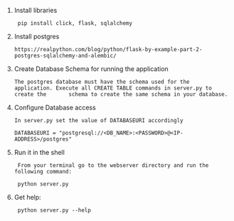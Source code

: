 1) Install libraries

        pip install click, flask, sqlalchemy

2) Install postgres

       https://realpython.com/blog/python/flask-by-example-part-2-postgres-sqlalchemy-and-alembic/

3) Create Database Schema for running the application

       The postgres database must have the schema used for the application. Execute all CREATE TABLE commands in server.py to create the       schema to create the same schema in your database.

4) Configure Database access

       In server.py set the value of DATABASEURI accordingly

       DATABASEURI = "postgresql://<DB_NAME>:<PASSWORD>@<IP-ADDRESS>/postgres"

5) Run it in the shell

        From your terminal go to the webserver directory and run the following command:

        python server.py
    
6) Get help:

        python server.py --help



      
